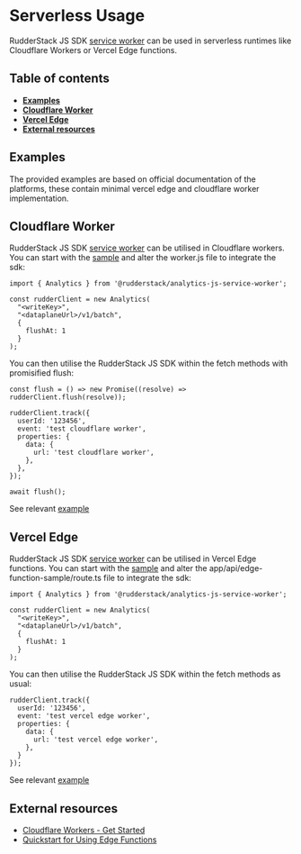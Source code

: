 # Serverless Usage

RudderStack JS SDK [service worker](https://www.npmjs.com/package/@rudderstack/analytics-js-service-worker) can be used
in serverless runtimes like Cloudflare Workers or Vercel Edge functions.

## Table of contents

- [**Examples**](#examples)
- [**Cloudflare Worker**](#Cloudflare-Worker)
- [**Vercel Edge**](#Vercel-Edge)
- [**External resources**](#External-resources)

## Examples

The provided examples are based on official documentation of the platforms, these contain minimal
vercel edge and cloudflare worker implementation.

## Cloudflare Worker

RudderStack JS SDK [service worker](https://www.npmjs.com/package/@rudderstack/analytics-js-service-worker) can be
utilised in Cloudflare workers. You can start with the [sample](https://developers.cloudflare.com/workers/get-started/guide/)
and alter the worker.js file to integrate the sdk:

    import { Analytics } from '@rudderstack/analytics-js-service-worker';

    const rudderClient = new Analytics(
      "<writeKey>",
      "<dataplaneUrl>/v1/batch",
      {
        flushAt: 1
      }
    );

You can then utilise the RudderStack JS SDK within the fetch methods with promisified flush:

    const flush = () => new Promise((resolve) => rudderClient.flush(resolve));

    rudderClient.track({
      userId: '123456',
      event: 'test cloudflare worker',
      properties: {
        data: {
          url: 'test cloudflare worker',
        },
      },
    });

    await flush();

See relevant [example](https://github.com/rudderlabs/rudder-sdk-js/blob/main/examples/serverless/cloudflare-worker)

## Vercel Edge

RudderStack JS SDK [service worker](https://www.npmjs.com/package/@rudderstack/analytics-js-service-worker) can be
utilised in Vercel Edge functions. You can start with the [sample](https://vercel.com/docs/functions/edge-functions/quickstart)
and alter the app/api/edge-function-sample/route.ts file to integrate the sdk:

    import { Analytics } from '@rudderstack/analytics-js-service-worker';

    const rudderClient = new Analytics(
      "<writeKey>",
      "<dataplaneUrl>/v1/batch",
      {
        flushAt: 1
      }
    );

You can then utilise the RudderStack JS SDK within the fetch methods as usual:

    rudderClient.track({
      userId: '123456',
      event: 'test vercel edge worker',
      properties: {
        data: {
          url: 'test vercel edge worker',
        },
      }
    });

See relevant [example](https://github.com/rudderlabs/rudder-sdk-js/blob/main/examples/serverless/vencel-edge)

## External resources

- [Cloudflare Workers - Get Started](https://developers.cloudflare.com/workers/get-started/guide/)
- [Quickstart for Using Edge Functions](https://vercel.com/docs/functions/edge-functions/quickstart)
